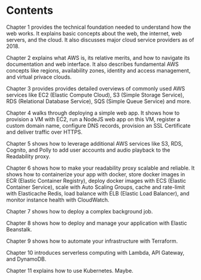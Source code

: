 # Contents

Chapter 1 provides the technical foundation needed to understand how the web works. It explains basic concepts about the web, the internet, web servers, and the cloud. It also discusses major cloud service providers as of 2018. 

Chapter 2 explains what AWS is, its relative merits, and how to navigate its documentation and web interface. It also describes fundamental AWS concepts like regions, availability zones, identity and access management, and virtual privace clouds.

Chapter 3 provides provides detailed overviews of commonly used AWS services like EC2 (Elastic Compute Cloud), S3 (Simple Storage Service), RDS (Relational Database Service), SQS (Simple Queue Service) and more.

Chapter 4 walks through deploying a simple web app. It shows how to provision a VM with EC2, run a NodeJS web app on this VM, register a custom domain name, configure DNS records, provision an SSL Certificate and deliver traffic over HTTPS.

Chapter 5 shows how to leverage additional AWS services like S3, RDS, Cognito, and Polly to add user accounts and audio playback to the Readability proxy.

Chapter 6 shows how to make your readability proxy scalable and reliable. It shows how to containerize your app with docker, store docker images in ECR (Elastic Container Registry), deploy docker images with ECS (Elastic Container Service), scale with Auto Scaling Groups, cache and rate-limit with Elasticache Redis, load balance with ELB (Elastic Load Balancer), and monitor instance health with CloudWatch.

Chapter 7 shows how to deploy a complex background job.

Chapter 8 shows how to deploy and manage your application with Elastic Beanstalk.

Chapter 9 shows how to automate your infrastructure with Terraform.

Chapter 10 introduces serverless computing with Lambda, API Gateway, and DynamoDB.

Chapter 11 explains how to use Kubernetes. Maybe.